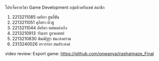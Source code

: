 โปรเจ็ครายวิชา Game Development กลุ่มหิวครับเชฟ 
สมาชิก
1. 2213211085 เมทิกา สูนยี่ขัน
2. 2213211051 ศุภิสรา ผิวชู
3. 2213211044 อัคริศา ทศพลดำเกิง
4. 2213210913 วรินทร ภูยาแพทย์
5. 2213210830 พิมณัฐฐา ชนะสงคราม
6. 2313240026 อรวรรยา สมประสงค์

video review:
Export game: https://github.com/onwanya/irashaimaze_Final

 
 

